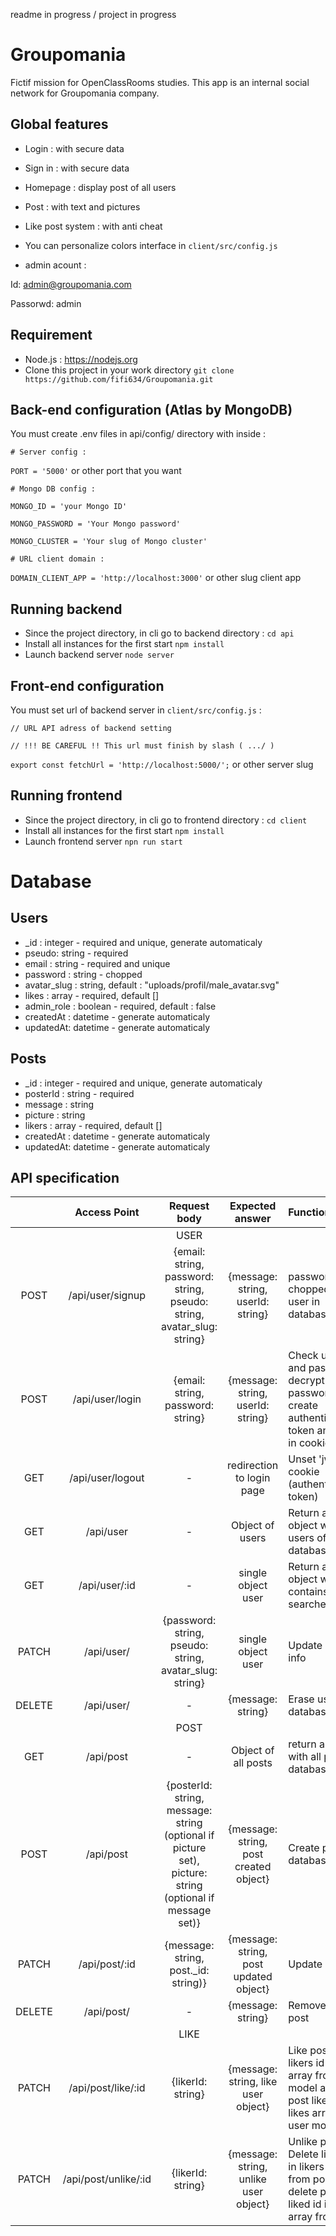 readme in progress / project in progress

# Groupomania
Fictif mission for OpenClassRooms studies. This app is an internal social network for Groupomania company.

## Global features
* Login : with secure data
* Sign in : with secure data
* Homepage : display post of all users
* Post : with text and pictures
* Like post system : with anti cheat

* You can personalize colors interface in `client/src/config.js`
* admin acount : 

Id: admin@groupomania.com

Passorwd: admin

## Requirement
* Node.js : https://nodejs.org
* Clone this project in your work directory
  `git clone https://github.com/fifi634/Groupomania.git`

## Back-end configuration (Atlas by MongoDB)
You must create .env files in api/config/ directory with inside :

`# Server config :`

`PORT = '5000'` or other port that you want

`# Mongo DB config :`

`MONGO_ID = 'your Mongo ID'`

`MONGO_PASSWORD = 'Your Mongo password'`

`MONGO_CLUSTER = 'Your slug of Mongo cluster'`

`# URL client domain :`

`DOMAIN_CLIENT_APP = 'http://localhost:3000'` or other slug client app

## Running backend
* Since the project directory, in cli go to backend directory :
  `cd api`
* Install all instances for the first start
  `npm install`
* Launch backend server
  `node server`

## Front-end configuration
You must set url of backend server in `client/src/config.js` :

`// URL API adress of backend setting`

`// !!! BE CAREFUL !! This url must finish by slash ( .../ )`

`export const fetchUrl = 'http://localhost:5000/';` or other server slug

## Running frontend
* Since the project directory, in cli go to frontend directory :
  `cd client`
* Install all instances for the first start
  `npm install`
* Launch frontend server
  `npn run start`


# Database

## Users
* _id : integer - required and unique, generate automaticaly
* pseudo: string - required
* email : string - required and unique
* password : string - chopped
* avatar_slug : string, default : "uploads/profil/male_avatar.svg"
* likes : array - required, default [] 
* admin_role : boolean - required, default : false
* createdAt : datetime - generate automaticaly
* updatedAt: datetime - generate automaticaly

## Posts
* _id : integer - required and unique, generate automaticaly
* posterId : string - required
* message : string
* picture : string
* likers : array - required, default []
* createdAt : datetime - generate automaticaly
* updatedAt: datetime - generate automaticaly


## API specification
|      | Access Point | Request body | Expected answer | Function |
| :--: | :----------: | :----------: | :-------------: | :------- |
|  |  | USER |  |  |
| POST | /api/user/signup | {email: string, password: string, pseudo: string, avatar_slug: string} | {message: string, userId: string} | password chopped, add user in database |
| POST | /api/user/login | {email: string, password: string} | {message: string, userId: string} | Check user id and password, decrypt password, create authentification token and add it in cookie. |
| GET | /api/user/logout | - | redirection to login page | Unset 'jwt' cookie (authentification token) |
| GET | /api/user | - | Object of users | Return an object with all users of database |
| GET | /api/user/:id | - | single object user | Return an object which contains a user searched by id |
| PATCH | /api/user/ | {password: string, pseudo: string, avatar_slug: string} | single object user | Update user info |
| DELETE | /api/user/ | - | {message: string} | Erase user of database  |
|  |  | POST |  |  |
| GET | /api/post | - | Object of all posts | return an object with all posts of database |
| POST | /api/post | {posterId: string, message: string (optional if picture set), picture: string (optional if message set)} | {message: string, post created object} | Create post in database |
| PATCH | /api/post/:id | {message: string, post._id: string)} | {message: string, post updated object} | Update post |
| DELETE | /api/post/ | - | {message: string} | Remove the post |
|  |  | LIKE |  |  |
| PATCH | /api/post/like/:id | {likerId: string} | {message: string, like user object} | Like post. Add likers id in likers array from post model and add post liked id in likes array from user model. |
| PATCH | /api/post/unlike/:id | {likerId: string} | {message: string, unlike user object} | Unlike post. Delete likers id in likers array from post and delete post liked id in likes array from user. |

